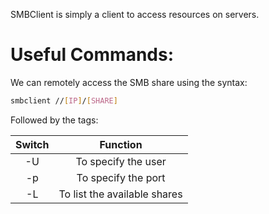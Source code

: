 SMBClient is simply a client to access resources on servers.
# Useful Commands:

We can remotely access the SMB share using the syntax:

```bash
smbclient //[IP]/[SHARE]
```

Followed by the tags:

| **Switch** |         **Function**         |
| :--------: | :--------------------------: |
|     -U     |     To specify the user      |
|     -p     |     To specify the port      |
|     -L     | To list the available shares |
